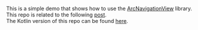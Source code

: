 This is a simple demo that shows how to use the [ArcNavigationView](https://github.com/rom4ek/ArcNavigationView) library.  
This repo is related to the following [post](http://mobiledevhub.com/2017/12/28/android-arcnavigationview-overview/).  
The Kotlin version of this repo can be found [here](https://github.com/MChehab94/ArcNavigationView-Overview-Kotlin).  
